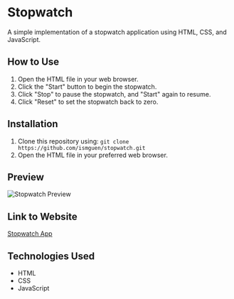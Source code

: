 # Stopwatch

A simple implementation of a stopwatch application using HTML, CSS, and JavaScript.

## How to Use

1. Open the HTML file in your web browser.
2. Click the "Start" button to begin the stopwatch.
3. Click "Stop" to pause the stopwatch, and "Start" again to resume.
4. Click "Reset" to set the stopwatch back to zero.

## Installation

1. Clone this repository using: `git clone https://github.com/ismguen/stopwatch.git`
2. Open the HTML file in your preferred web browser.

## Preview

![Stopwatch Preview](![image](https://github.com/ismguen/stopwatch/assets/130120780/9987e5a0-2ce9-4405-af7c-3c07874fff25))

## Link to Website

[Stopwatch App](https://ismguen.github.io/stopwatch/index.html)

## Technologies Used

- HTML
- CSS
- JavaScript
